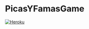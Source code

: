 # PicasYFamasGame

[![Heroku](https://www.herokucdn.com/deploy/button.png)](https://famas-picas-game.herokuapp.com/game/agregar)
